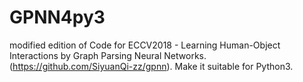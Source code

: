# GPNN4py3
modified edition of Code for ECCV2018 - Learning Human-Object Interactions by Graph Parsing Neural Networks. (https://github.com/SiyuanQi-zz/gpnn). Make it suitable for Python3.
